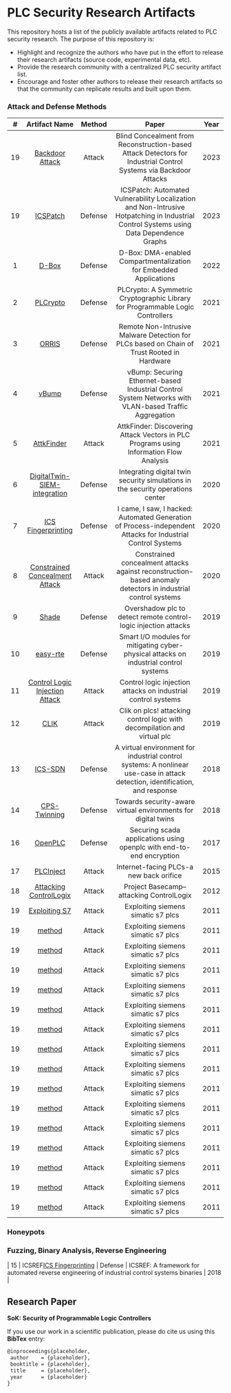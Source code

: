 # PLC Security Research Artifacts

This repository hosts a list of the publicly available artifacts related to PLC security research. The purpose of this repository is:

* Highlight and recognize the authors who have put in the effort to release their research artifacts (source code, experimental data, etc). 
* Provide the research community with a centralized PLC security artifact list.
* Encourage and foster other authors to release their research artifacts so that the community can replicate results and built upon them.




### Attack and Defense Methods

|  # |          Artifact Name         |     Method     |                                                             Paper                                                            | Year |
|:--:|:------------------------------:|:--------------:|:----------------------------------------------------------------------------------------------------------------------------:|:----:|
| 19 | [Backdoor Attack](https://github.com/scy-phy/backdoorCPSS23)                  | Attack         | Blind Concealment from Reconstruction-based Attack Detectors for Industrial Control Systems via Backdoor Attacks                                                                                           | 2023 |
| 19 | [ICSPatch](https://github.com/momalab/ICSPatch)                  | Defense         | ICSPatch: Automated Vulnerability Localization and Non-Intrusive Hotpatching in Industrial Control Systems using Data Dependence Graphs                                                                                           | 2023 |
| 1  | [D-Box](https://github.com/RiS3-Lab/D-Box)                          | Defense | D-Box: DMA-enabled Compartmentalization for Embedded Applications                                                            | 2022 |
| 2  | [PLCrypto](https://github.com/PLCrypto/PLCrypto)                       | Defense | PLCrypto: A Symmetric Cryptographic Library for Programmable Logic Controllers                                               | 2021 |
| 3  | [ORRIS](https://github.com/momalab/orris)                          | Defense | Remote Non-Intrusive Malware Detection for PLCs based on Chain of Trust Rooted in Hardware                                   | 2021 |
| 4  | [vBump](https://github.com/scy-phy/vbump)                          | Defense | vBump: Securing Ethernet-based Industrial Control System Networks with VLAN-based Traffic Aggregation                     | 2021 |
| 5  | [AttkFinder](https://gitlab.com/jhcastel/attkfinder)                     | Attack         | AttkFinder: Discovering Attack Vectors in PLC Programs using Information Flow Analysis                                       | 2021 |
| 6  | [DigitalTwin-SIEM-integration](https://github.com/FrauThes/DigitalTwin-SIEM-integration)   | Defense | Integrating digital twin security simulations in the security operations center                                              | 2020 |
| 7  | [ICS Fingerprinting](https://github.com/momalab/ICS_research_resources)             | Defense | I came, I saw, I hacked: Automated Generation of Process-independent Attacks for Industrial Control Systems                  | 2020 |
| 8  | [Constrained Concealment Attack](https://github.com/scy-phy/ICS-Evasion-Attacks) | Attack         | Constrained concealment attacks against reconstruction-based anomaly detectors in industrial control systems                 | 2020 |
| 9  | [Shade](https://gitlab.com/hyunguk/plcdpi/)                          | Defense | Overshadow plc to detect remote control-logic injection attacks                                                              | 2019 |
| 10 | [easy-rte](https://github.com/PRETgroup/easy-rte)                       | Defense | Smart I/O modules for mitigating cyber-physical attacks on industrial control systems                                        | 2019 |
| 11 | [Control Logic Injection Attack](https://gitlab.com/hyunguk/control-logic-attack-datasets) | Attack         | Control logic injection attacks on industrial control systems                                                                | 2019 |
| 12 | [CLIK](https://gitlab.com/hyunguk/clik)                           | Attack         | Clik on plcs! attacking control logic with decompilation and virtual plc                                                     | 2019 |
| 13 | [ICS-SDN](https://github.com/Cyphysecurity/ICS-SDN)                        | Defense | A virtual environment for industrial control systems: A nonlinear use-case in attack detection, identification, and response | 2018 |
| 14 | [CPS-Twinning](https://github.com/sbaresearch/cps-twinning)                   | Defense | Towards security-aware virtual environments for digital twins                                                                | 2018 |
| 16 | [OpenPLC](https://github.com/thiagoralves/OpenPLC_v3)                        | Defense | Securing scada applications using openplc with end-to-end encryption                                                         | 2017 |
| 17 | [PLCInject](https://github.com/SCADACS/PLCinject)                      | Attack         | Internet-facing PLCs-a new back orifice                                                                                      | 2015 |
| 18 | [Attacking ControlLogix](https://drive.google.com/file/d/1Ch_1PvDYd1QYcdhZr9NhtpuSGcbnhW1v/view)         | Attack         | Project Basecamp–attacking ControlLogix                                                                                      | 2012 |
| 19 | [Exploiting S7](https://paper.bobylive.com/Meeting_Papers/BlackHat/USA-2011/BH_US11_Beresford_S7_PLCs_WP.pdf)                  | Attack         | Exploiting siemens simatic s7 plcs                                                                                           | 2011 |
| 19 | [method](url)                  | Attack         | Exploiting siemens simatic s7 plcs                                                                                           | 2011 |
| 19 | [method](url)                  | Attack         | Exploiting siemens simatic s7 plcs                                                                                           | 2011 |
| 19 | [method](url)                  | Attack         | Exploiting siemens simatic s7 plcs                                                                                           | 2011 |
| 19 | [method](url)                  | Attack         | Exploiting siemens simatic s7 plcs                                                                                           | 2011 |
| 19 | [method](url)                  | Attack         | Exploiting siemens simatic s7 plcs                                                                                           | 2011 |
| 19 | [method](url)                  | Attack         | Exploiting siemens simatic s7 plcs                                                                                           | 2011 |
| 19 | [method](url)                  | Attack         | Exploiting siemens simatic s7 plcs                                                                                           | 2011 |
| 19 | [method](url)                  | Attack         | Exploiting siemens simatic s7 plcs                                                                                           | 2011 |
| 19 | [method](url)                  | Attack         | Exploiting siemens simatic s7 plcs                                                                                           | 2011 |
| 19 | [method](url)                  | Attack         | Exploiting siemens simatic s7 plcs                                                                                           | 2011 |
| 19 | [method](url)                  | Attack         | Exploiting siemens simatic s7 plcs                                                                                           | 2011 |
| 19 | [method](url)                  | Attack         | Exploiting siemens simatic s7 plcs                                                                                           | 2011 |
| 19 | [method](url)                  | Attack         | Exploiting siemens simatic s7 plcs                                                                                           | 2011 |
| 19 | [method](url)                  | Attack         | Exploiting siemens simatic s7 plcs                                                                                           | 2011 |
| 19 | [method](url)                  | Attack         | Exploiting siemens simatic s7 plcs                                                                                           | 2011 |


### Honeypots

### Fuzzing, Binary Analysis, Reverse Engineering

| 15 | ICSREF[ICS Fingerprinting](https://github.com/momalab/ICS_research_resources)                         | Defense | ICSREF: A framework for automated reverse engineering of industrial control systems binaries                                 | 2018 |

## Research Paper

**SoK: Security of Programmable Logic Controllers** 

If you use our work in a scientific publication, please do cite us using this **BibTex** entry:
``` tex
@inproceedings{placeholder,
 author    = {placeholder},
 booktitle = {placeholder},
 title     = {placeholder},
 year      = {placeholder}
}
```